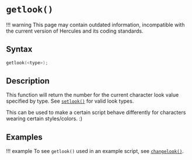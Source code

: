 # `getlook()`

!!! warning
	This page may contain outdated information, incompatible with the current version of Hercules and its coding standards.

## Syntax

```c
getlook(<type>);
```

## Description
This function will return the number for the current character look value specified by type. See [`setlook()`](setlook.md) for valid look types.

This can be used to make a certain script behave differently for characters wearing certain styles/colors. :)

## Examples

!!! example
	To see `getlook()` used in an example script, see [`changelook()`](changelook.md).
